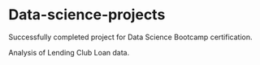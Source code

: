 # Data-science-projects
Successfully completed project for Data Science Bootcamp certification.

Analysis of Lending Club Loan data.
